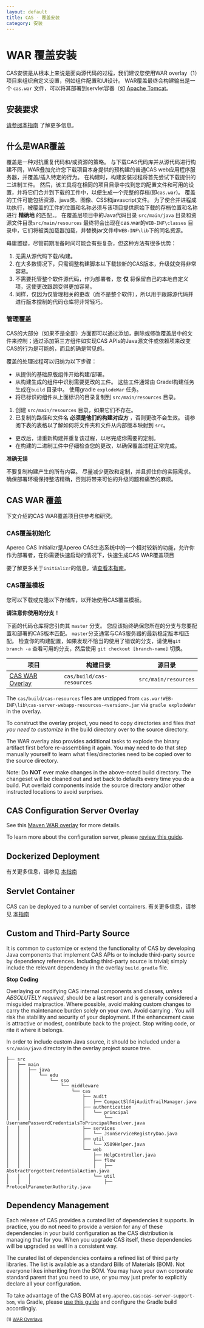 ```yaml
---
layout: default
title: CAS - 覆盖安装
category: 安装
---
```


# WAR 覆盖安装

CAS安装是从根本上来说是面向源代码的过程，我们建议您使用WAR overlay（1）项目来组织自定义设置，例如组件配置和UI设计。 WAR覆盖最终会构建输出是一个 `cas.war` 文件，可以将其部署到servlet容器（如 [Apache Tomcat](Configuring-Servlet-Container.html)。

## 安装要求

[请参阅本指南](../planning/Installation-Requirements.html) 了解更多信息。

## 什么是WAR覆盖

覆盖是一种对抗重复代码和/或资源的策略。 与下载CAS代码库并从源代码进行构建不同，WAR叠加允许您下载项目本身提供的预构建的普通CAS web应用程序服务器，并覆盖/插入特定的行为。 在构建时，构建安装过程将首先尝试下载提供的二进制工件。 然后，该工具将在相同的项目目录中找到您的配置文件和可用的设置，并将它们合并到下载的工件中，以便生成一个完整的存档(即`cas.war`)。 覆盖的工件可能包括资源、java类、图像、CSS和javascript文件。 为了使合并进程成功执行，被覆盖的工件的位置和名称必须与该项目提供原始下载的存档位置和名称进行 **精确地** 的匹配，。 在覆盖层项目中的Java代码目录 `src/main/java` 目录和资源文件目录`src/main/resources` 最终将会出现在cas.war的`WEB-INF\classes` 目录中，它们将被类加载器加载，并替换jar文件中`WEB-INF\lib`下的同名资源。

毋庸置疑，尽管前期准备时间可能会有些复杂，但这种方法有很多优势：

1. 无需从源代码下载/构建。
2. 在大多数情况下，只需调整构建脚本以下载较新的CAS版本，升级就变得非常容易。
3. 不需要托管整个软件源代码，作为部署者，您 **仅** 将保留自己的本地自定义项，这使更改跟踪变得更加容易。
4. 同样，仅因为仅管理相关的更改（而不是整个软件），所以用于跟踪源代码并进行版本控制的代码仓库将非常轻巧。

### 管理覆盖

CAS的大部分（如果不是全部）方面都可以通过添加，删除或修改覆盖层中的文件来控制；通过添加第三方组件如实现CAS APIs的Java源文件或依赖项来改变 CAS的行为是可能的，而且的确是常见的。

覆盖的处理过程可以归纳为以下步骤：

- 从提供的基础原版组件开始构建/部署。
- 从构建生成的组件中识别需要更改的工件。 这些工件通常由 Gradel构建任务生成在`build` 目录中。 使用gradle `explodeWar` 任务。
- 将已标识的组件从上面标识的目录复制到 `src/main/resources` 目录。
1. 创建 `src/main/resources` 目录，如果它们不存在。
2. 已复制的路径和文件名 **必须是他们的构建对应方** ，否则更改不会生效。 请参阅下表的表格以了解如何将文件夹和文件从内部版本映射到 `src`。
- 更改后，请重新构建并重复该过程，以尽完成你需要的定制。
- 在构建的二进制工件中仔细检查您的更改，以确保覆盖过程正常完成。

<div class="alert alert-warning"><strong>准确无误</strong><p>不要复制构建产生的所有内容。 尽量减少更改和定制，并且抓住你的实际需求。 确保部署环境保持整洁精确，否则将带来可怕的升级问题和痛苦的麻烦。</p></div>

## CAS WAR 覆盖

下文介绍的CAS WAR覆盖项目供参考和研究。

### CAS覆盖初始化

Apereo CAS Initializr是Apereo CAS生态系统中的一个相对较新的功能，允许你作为部署者，在你需要快速启动的情况下，快速生成CAS WAR覆盖项目

要了解更多关于`initializr`的信息，请[查看本指南](WAR-Overlay-Initializr.html)。

### CAS覆盖模板

您可以下载或克隆以下存储库，以开始使用CAS覆盖模板。

<div class="alert alert-info"><strong>请注意你使用的分支！</strong><p>下面的代码仓库将您引向其 <code>master</code> 分支。
您应该始终确保您所在的分支与您要配置和部署的CAS版本匹配。 <code>master</code>分支通常与CAS服务器的最新稳定版本相匹配。 检查你的构建配置，如果发现不恰当的使用了错误的分支，请使用<code>git branch -a</code> 查看可用的分支，然后使用 <code>git checkout [branch-name]</code> 切换。</p></div>

| 项目                                                                | 构建目录                      | 源目录                  |
| ----------------------------------------------------------------- | ------------------------- | -------------------- |
| [CAS WAR Overlay](https://github.com/apereo/cas-overlay-template) | `cas/build/cas-resources` | `src/main/resources` |

The `cas/build/cas-resources` files are unzipped from `cas.war!WEB-INF\lib\cas-server-webapp-resources-<version>.jar` via `gradle explodeWar` in the overlay.

To construct the overlay project, you need to copy directories and files *that you need to customize* in the build directory over to the source directory.

The WAR overlay also provides additional tasks to explode the binary artifact first before re-assembling it again. You may need to do that step manually yourself to learn what files/directories need to be copied over to the source directory.

Note: Do **NOT** ever make changes in the above-noted build directory. The changeset will be cleaned out and set back to defaults every time you do a build. Put overlaid components inside the source directory and/or other instructed locations to avoid surprises.

## CAS Configuration Server Overlay

See this [Maven WAR overlay](https://github.com/apereo/cas-configserver-overlay) for more details.

To learn more about the configuration server, please [review this guide](../configuration/Configuration-Server-Management.html).

## Dockerized Deployment

有关更多信息，请参见 [本指南](Docker-Installation.html)

## Servlet Container

CAS can be deployed to a number of servlet containers. 有关更多信息，请参见 [本指南](Configuring-Servlet-Container.html)

## Custom and Third-Party Source

It is common to customize or extend the functionality of CAS by developing Java components that implement CAS APIs or to include third-party source by dependency references. Including third-party source is trivial; simply include the relevant dependency in the overlay `build.gradle` file. 

<div class="alert alert-warning"><strong>Stop Coding</strong><p>
Overlaying or modifying CAS internal components and classes, <i>unless ABSOLUTELY required</i>, should be a last resort and is generally 
considered a misguided malpractice. Where possible, avoid making custom changes to carry the maintenance burden solely on your own. 
Avoid carrying . You will risk the stability and security of your deployment. If the enhancement 
case is attractive or modest, contribute back to the project. Stop writing code, or rite it where it belongs.
</p></div>

In order to include custom Java source, it should be included under a `src/main/java` directory in the overlay project source tree.

    ├── src
    │   ├── main
    │   │   ├── java
    │   │   │   └── edu
    │   │   │       └── sso
    │   │   │           └── middleware
    │   │   │               └── cas
    │   │   │                   ├── audit
    │   │   │                   │   ├── CompactSlf4jAuditTrailManager.java
    │   │   │                   ├── authentication
    │   │   │                   │   └── principal
    │   │   │                   │       └── UsernamePasswordCredentialsToPrincipalResolver.java
    │   │   │                   ├── services
    │   │   │                   │   └── JsonServiceRegistryDao.java
    │   │   │                   ├── util
    │   │   │                   │   └── X509Helper.java
    │   │   │                   └── web
    │   │   │                       ├── HelpController.java
    │   │   │                       ├── flow
    │   │   │                       │   ├── AbstractForgottenCredentialAction.java
    │   │   │                       └── util
    │   │   │                           ├── ProtocolParameterAuthority.java

## Dependency Management

Each release of CAS provides a curated list of dependencies it supports. In practice, you do not need to provide a version for any of these dependencies in your build configuration as the CAS distribution is managing that for you. When you upgrade CAS itself, these dependencies will be upgraded as well in a consistent way.

The curated list of dependencies contains a refined list of third party libraries. The list is available as a standard Bills of Materials (BOM). Not everyone likes inheriting from the BOM. You may have your own corporate standard parent that you need to use, or you may just prefer to explicitly declare all your configuration.

To take advantage of the CAS BOM at `org.apereo.cas:cas-server-support-bom`, via Gradle, please [use this guide](https://plugins.gradle.org/plugin/io.spring.dependency-management) and configure the Gradle build accordingly.

<sub>(1) [WAR Overlays](http://maven.apache.org/plugins/maven-war-plugin/overlays.html)</sub>
